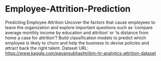 # Employee-Attrition-Prediction
Predicting Employee Attrition   Uncover the factors that cause employees to leave the organization and explore important questions such as ‘compare average monthly income by education and attrition’ or ‘is distance from home a case for attrition’?  Build classification models to predict which employee is likely to churn and help the business to devise policies and attract back the right talent.
Dataset URL: https://www.kaggle.com/pavansubhasht/ibm-hr-analytics-attrition-dataset 
